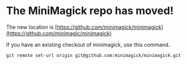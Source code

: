 # The MiniMagick repo has moved!

The new location is [https://github.com/minimagick/minimagick](https://github.com/minimagic/minimagick)

If you have an existing checkout of minimagick, use this command.

`git remote set-url origin git@github.com:minimagick/minimagick.git`
